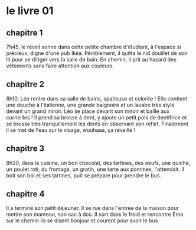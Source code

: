 # le livre 01

## chapitre 1

7h45, le réveil sonne dans cette petite chambre d'étudiant, à l'espace si précieux, digne d'une pub Ikéa.
Péniblement, il quitta le nid douillet de son lit pour se diriger vers la salle de bain.
En chemin, il prit au hasard des vêtements sans faire attention aux couleurs.

## chapitre 2
8h10, Léo rentre dans sa salle de bains, spatieuse et colorée ! Elle contient une douche à l'italienne, une grande baignoire et un lavabo très stylé devant un grand miroir.
Léo se place devant son miroir et baille aux corneilles !
Il prend sa brosse à dent, y ajoute un petit pois de dentifrice et se brosse très tranquillement les dents en observant son reflet.
Finalement il se met de l'eau sur le visage, wouhaaa, ça réveille !

## chapitre 3
8h20, dans la cuisine, un bon chocolat, des tartines, des oeufs, une quiche, un poulet roti, du fromage, un gratin, une tarte aux pommes, l'attendait. Il boit son bol et ses tartines, puit se prépare pour prendre le bus. 

## chapitre 4

Il a terminé son petit déjeuner.
Il se rue dans l'entree de la maison pour mettre son manteau, son sac à dos.
Il sort dans le froid et rencontre Ema sur le chemin
ils se disent bonjour et courent pour avoir le bus

